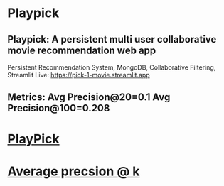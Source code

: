 # Playpick

## Playpick: A persistent multi user collaborative movie recommendation web app

Persistent Recommendation System, MongoDB, Collaborative Filtering, Streamlit
Live: https://pick-1-movie.streamlit.app 

## Metrics: Avg Precision@20=0.1   Avg Precision@100=0.208

# [PlayPick](<UI.png>)

# [Average precsion @ k](<eval.png>)

